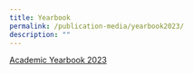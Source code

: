 ```yaml
---
title: Yearbook
permalink: /publication-media/yearbook2023/
description: ""
---
```

[Academic Yearbook 2023](https://online.fliphtml5.com/fomwr/bepf/#p=1)